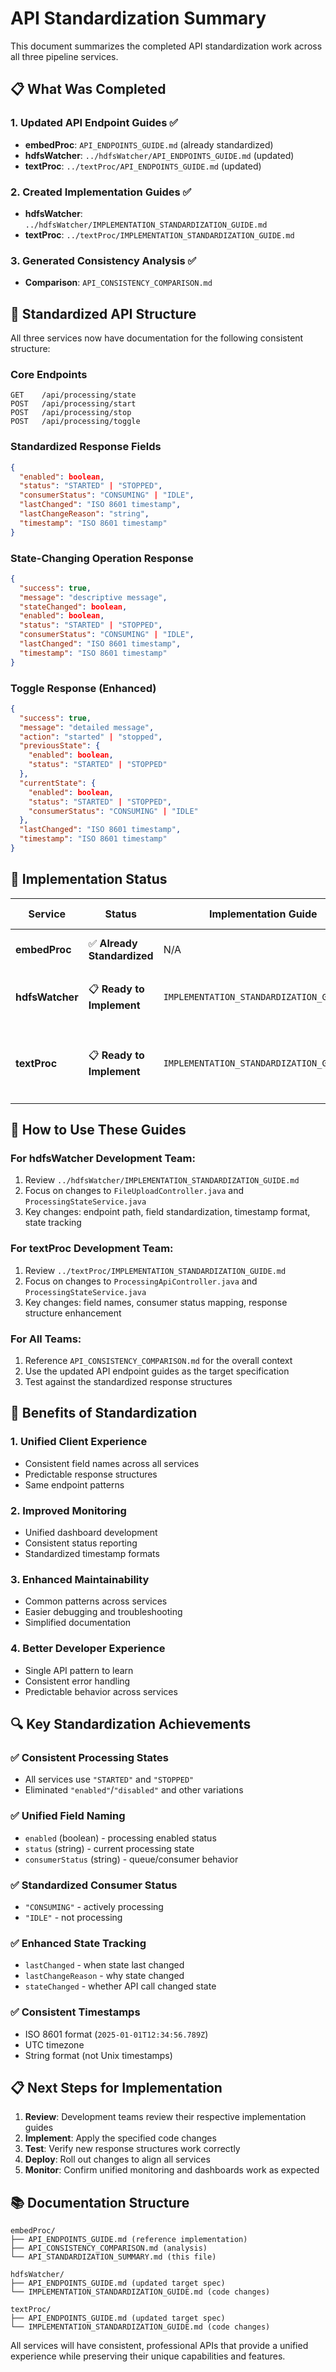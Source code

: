 # API Standardization Summary

This document summarizes the completed API standardization work across all three pipeline services.

## 📋 **What Was Completed**

### 1. **Updated API Endpoint Guides** ✅
- **embedProc**: `API_ENDPOINTS_GUIDE.md` (already standardized)
- **hdfsWatcher**: `../hdfsWatcher/API_ENDPOINTS_GUIDE.md` (updated)
- **textProc**: `../textProc/API_ENDPOINTS_GUIDE.md` (updated)

### 2. **Created Implementation Guides** ✅
- **hdfsWatcher**: `../hdfsWatcher/IMPLEMENTATION_STANDARDIZATION_GUIDE.md`
- **textProc**: `../textProc/IMPLEMENTATION_STANDARDIZATION_GUIDE.md`

### 3. **Generated Consistency Analysis** ✅
- **Comparison**: `API_CONSISTENCY_COMPARISON.md`

## 🎯 **Standardized API Structure**

All three services now have documentation for the following consistent structure:

### Core Endpoints
```
GET    /api/processing/state
POST   /api/processing/start  
POST   /api/processing/stop
POST   /api/processing/toggle
```

### Standardized Response Fields
```json
{
  "enabled": boolean,
  "status": "STARTED" | "STOPPED",
  "consumerStatus": "CONSUMING" | "IDLE",
  "lastChanged": "ISO 8601 timestamp",
  "lastChangeReason": "string",
  "timestamp": "ISO 8601 timestamp"
}
```

### State-Changing Operation Response
```json
{
  "success": true,
  "message": "descriptive message",
  "stateChanged": boolean,
  "enabled": boolean,
  "status": "STARTED" | "STOPPED",
  "consumerStatus": "CONSUMING" | "IDLE",
  "lastChanged": "ISO 8601 timestamp",
  "timestamp": "ISO 8601 timestamp"
}
```

### Toggle Response (Enhanced)
```json
{
  "success": true,
  "message": "detailed message",
  "action": "started" | "stopped",
  "previousState": {
    "enabled": boolean,
    "status": "STARTED" | "STOPPED"
  },
  "currentState": {
    "enabled": boolean,
    "status": "STARTED" | "STOPPED",
    "consumerStatus": "CONSUMING" | "IDLE"
  },
  "lastChanged": "ISO 8601 timestamp",
  "timestamp": "ISO 8601 timestamp"
}
```

## 🔧 **Implementation Status**

| Service | Status | Implementation Guide | Key Changes Needed |
|---------|--------|---------------------|-------------------|
| **embedProc** | ✅ **Already Standardized** | N/A | None - this is the reference implementation |
| **hdfsWatcher** | 📋 **Ready to Implement** | `IMPLEMENTATION_STANDARDIZATION_GUIDE.md` | Endpoint path, field names, timestamps, state tracking |
| **textProc** | 📋 **Ready to Implement** | `IMPLEMENTATION_STANDARDIZATION_GUIDE.md` | Field names, consumer status, response structure, state tracking |

## 📖 **How to Use These Guides**

### For hdfsWatcher Development Team:
1. Review `../hdfsWatcher/IMPLEMENTATION_STANDARDIZATION_GUIDE.md`
2. Focus on changes to `FileUploadController.java` and `ProcessingStateService.java`
3. Key changes: endpoint path, field standardization, timestamp format, state tracking

### For textProc Development Team:
1. Review `../textProc/IMPLEMENTATION_STANDARDIZATION_GUIDE.md`
2. Focus on changes to `ProcessingApiController.java` and `ProcessingStateService.java`
3. Key changes: field names, consumer status mapping, response structure enhancement

### For All Teams:
1. Reference `API_CONSISTENCY_COMPARISON.md` for the overall context
2. Use the updated API endpoint guides as the target specification
3. Test against the standardized response structures

## 🎉 **Benefits of Standardization**

### 1. **Unified Client Experience**
- Consistent field names across all services
- Predictable response structures
- Same endpoint patterns

### 2. **Improved Monitoring**
- Unified dashboard development
- Consistent status reporting
- Standardized timestamp formats

### 3. **Enhanced Maintainability**
- Common patterns across services
- Easier debugging and troubleshooting
- Simplified documentation

### 4. **Better Developer Experience**
- Single API pattern to learn
- Consistent error handling
- Predictable behavior across services

## 🔍 **Key Standardization Achievements**

### ✅ **Consistent Processing States**
- All services use `"STARTED"` and `"STOPPED"`
- Eliminated `"enabled"`/`"disabled"` and other variations

### ✅ **Unified Field Naming**
- `enabled` (boolean) - processing enabled status
- `status` (string) - current processing state
- `consumerStatus` (string) - queue/consumer behavior

### ✅ **Standardized Consumer Status**
- `"CONSUMING"` - actively processing
- `"IDLE"` - not processing

### ✅ **Enhanced State Tracking**
- `lastChanged` - when state last changed
- `lastChangeReason` - why state changed
- `stateChanged` - whether API call changed state

### ✅ **Consistent Timestamps**
- ISO 8601 format (`2025-01-01T12:34:56.789Z`)
- UTC timezone
- String format (not Unix timestamps)

## 📋 **Next Steps for Implementation**

1. **Review**: Development teams review their respective implementation guides
2. **Implement**: Apply the specified code changes
3. **Test**: Verify new response structures work correctly
4. **Deploy**: Roll out changes to align all services
5. **Monitor**: Confirm unified monitoring and dashboards work as expected

## 📚 **Documentation Structure**

```
embedProc/
├── API_ENDPOINTS_GUIDE.md (reference implementation)
├── API_CONSISTENCY_COMPARISON.md (analysis)
└── API_STANDARDIZATION_SUMMARY.md (this file)

hdfsWatcher/
├── API_ENDPOINTS_GUIDE.md (updated target spec)
└── IMPLEMENTATION_STANDARDIZATION_GUIDE.md (code changes)

textProc/
├── API_ENDPOINTS_GUIDE.md (updated target spec)  
└── IMPLEMENTATION_STANDARDIZATION_GUIDE.md (code changes)
```

All services will have consistent, professional APIs that provide a unified experience while preserving their unique capabilities and features.
